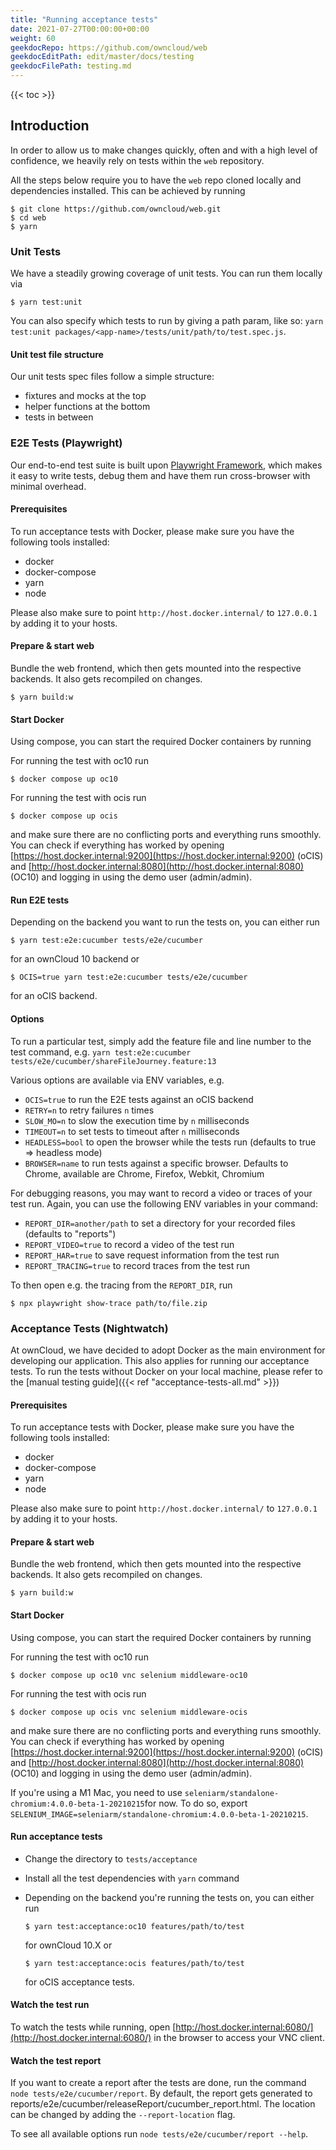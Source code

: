 ```yaml
---
title: "Running acceptance tests"
date: 2021-07-27T00:00:00+00:00
weight: 60
geekdocRepo: https://github.com/owncloud/web
geekdocEditPath: edit/master/docs/testing
geekdocFilePath: testing.md
---
```


{{< toc >}}
## Introduction

In order to allow us to make changes quickly, often and with a high level of confidence, we heavily rely on tests within the `web` repository.

All the steps below require you to have the `web` repo cloned locally and dependencies installed. 
This can be achieved by running

```shell
$ git clone https://github.com/owncloud/web.git
$ cd web
$ yarn
```

### Unit Tests

We have a steadily growing coverage of unit tests. You can run them locally via

```shell
$ yarn test:unit
```

You can also specify which tests to run by giving a path param, like so: `yarn test:unit packages/<app-name>/tests/unit/path/to/test.spec.js`.

#### Unit test file structure
Our unit tests spec files follow a simple structure:
- fixtures and mocks at the top
- helper functions at the bottom
- tests in between

### E2E Tests (Playwright)

Our end-to-end test suite is built upon [Playwright Framework](https://github.com/microsoft/playwright), 
which makes it easy to write tests, debug them and have them run cross-browser with minimal overhead.

#### Prerequisites

To run acceptance tests with Docker, please make sure you have the following tools installed:

- docker
- docker-compose
- yarn
- node

Please also make sure to point `http://host.docker.internal/` to `127.0.0.1` by adding it to your hosts.

#### Prepare & start web

Bundle the web frontend, which then gets mounted into the respective backends. It also gets recompiled on changes.

```shell
$ yarn build:w
```

#### Start Docker

Using compose, you can start the required Docker containers by running

For running the test with oc10 run
```shell
$ docker compose up oc10
```

For running the test with ocis run
```shell
$ docker compose up ocis
```

and make sure there are no conflicting ports and everything runs smoothly. You can check if everything has worked by opening [https://host.docker.internal:9200](https://host.docker.internal:9200) (oCIS) and [http://host.docker.internal:8080](http://host.docker.internal:8080) (OC10) and logging in using the demo user (admin/admin).

#### Run E2E tests

Depending on the backend you want to run the tests on, you can either run

```shell
$ yarn test:e2e:cucumber tests/e2e/cucumber
```

for an ownCloud 10 backend or

```shell
$ OCIS=true yarn test:e2e:cucumber tests/e2e/cucumber
```

for an oCIS backend.

#### Options

To run a particular test, simply add the feature file and line number to the test command, e.g. `yarn test:e2e:cucumber tests/e2e/cucumber/shareFileJourney.feature:13`

Various options are available via ENV variables, e.g.
- `OCIS=true` to run the E2E tests against an oCIS backend
- `RETRY=n` to retry failures `n` times
- `SLOW_MO=n` to slow the execution time by `n` milliseconds
- `TIMEOUT=n` to set tests to timeout after `n` milliseconds
- `HEADLESS=bool` to open the browser while the tests run (defaults to true => headless mode)
- `BROWSER=name` to run tests against a specific browser. Defaults to Chrome, available are Chrome, Firefox, Webkit, Chromium

For debugging reasons, you may want to record a video or traces of your test run. 
Again, you can use the following ENV variables in your command:

- `REPORT_DIR=another/path` to set a directory for your recorded files (defaults to "reports")
- `REPORT_VIDEO=true` to record a video of the test run
- `REPORT_HAR=true` to save request information from the test run
- `REPORT_TRACING=true` to record traces from the test run

To then open e.g. the tracing from the `REPORT_DIR`, run

```shell
$ npx playwright show-trace path/to/file.zip
```

### Acceptance Tests (Nightwatch)

At ownCloud, we have decided to adopt Docker as the main environment for developing our application.
This also applies for running our acceptance tests. To run the tests without Docker on your local machine, please refer to the [manual testing guide]({{< ref "acceptance-tests-all.md" >}})

#### Prerequisites

To run acceptance tests with Docker, please make sure you have the following tools installed:

- docker
- docker-compose
- yarn
- node

Please also make sure to point `http://host.docker.internal/` to `127.0.0.1` by adding it to your hosts.

#### Prepare & start web

Bundle the web frontend, which then gets mounted into the respective backends. It also gets recompiled on changes.

```shell
$ yarn build:w
```

#### Start Docker

Using compose, you can start the required Docker containers by running

For running the test with oc10 run
```shell
$ docker compose up oc10 vnc selenium middleware-oc10
```

For running the test with ocis run
```shell
$ docker compose up ocis vnc selenium middleware-ocis
```

and make sure there are no conflicting ports and everything runs smoothly. You can check if everything has worked by opening [https://host.docker.internal:9200](https://host.docker.internal:9200) (oCIS) and [http://host.docker.internal:8080](http://host.docker.internal:8080) (OC10) and logging in using the demo user (admin/admin).

If you're using a M1 Mac, you need to use `seleniarm/standalone-chromium:4.0.0-beta-1-20210215`for now. To do so, export `SELENIUM_IMAGE=seleniarm/standalone-chromium:4.0.0-beta-1-20210215`.

#### Run acceptance tests

- Change the directory to `tests/acceptance`
- Install all the test dependencies with `yarn` command
- Depending on the backend you're running the tests on, you can either run

  ```shell
  $ yarn test:acceptance:oc10 features/path/to/test
  ```

  for ownCloud 10.X or

  ```shell
  $ yarn test:acceptance:ocis features/path/to/test
  ```

  for oCIS acceptance tests.


#### Watch the test run

To watch the tests while running, open [http://host.docker.internal:6080/](http://host.docker.internal:6080/) in the browser to access your VNC client.


#### Watch the test report

If you want to create a report after the tests are done, run the command ```node tests/e2e/cucumber/report```.
By default, the report gets generated to reports/e2e/cucumber/releaseReport/cucumber_report.html.
The location can be changed by adding the ```--report-location``` flag.

To see all available options run ```node tests/e2e/cucumber/report --help```.
